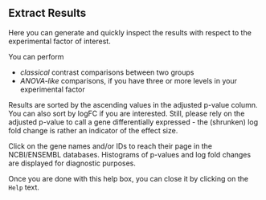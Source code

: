 ## Extract Results

Here you can generate and quickly inspect the results with respect to the experimental factor of interest.

You can perform

- *classical* contrast comparisons between two groups
- *ANOVA-like* comparisons, if you have three or more levels in your experimental factor

Results are sorted by the ascending values in the adjusted p-value column. You can also sort by logFC if you are interested. Still, please rely on the adjusted p-value to call a gene differentially expressed - the (shrunken) log fold change is rather an indicator of the effect size.

Click on the gene names and/or IDs to reach their page in the NCBI/ENSEMBL databases. Histograms of p-values and log fold changes are displayed for diagnostic purposes.

Once you are done with this help box, you can close it by clicking on the `Help` text.
